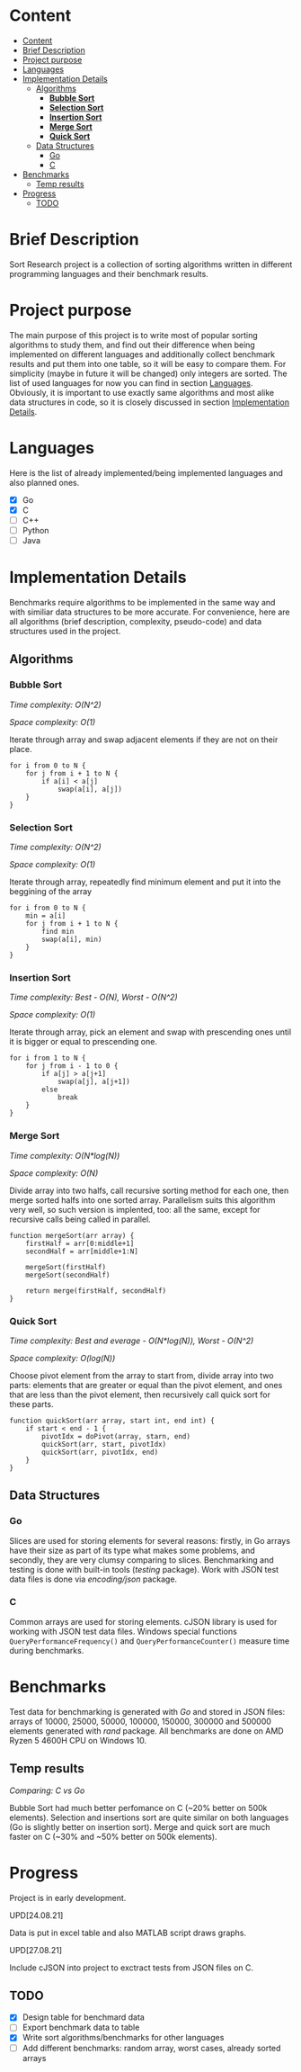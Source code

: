 # Content
- [Content](#content)
- [Brief Description](#brief-description)
- [Project purpose](#project-purpose)
- [Languages](#languages)
- [Implementation Details](#implementation-details)
  - [Algorithms](#algorithms)
    - [**Bubble Sort**](#bubble-sort)
    - [**Selection Sort**](#selection-sort)
    - [**Insertion Sort**](#insertion-sort)
    - [**Merge Sort**](#merge-sort)
    - [**Quick Sort**](#quick-sort)
  - [Data Structures](#data-structures)
    - [Go](#go)
    - [C](#c)
- [Benchmarks](#benchmarks)
    - [Temp results](#temp-results)
- [Progress](#progress)
  - [TODO](#todo)
# Brief Description
Sort Research project is a collection of sorting algorithms written in different programming languages and their benchmark results.
# Project purpose
The main purpose of this project is to write most of popular sorting algorithms to study them, and find out their difference when being implemented on different languages and additionally collect benchmark results and put them into one table, so it will be easy to compare them. For simplicity (maybe in future it will be changed) only integers are sorted. The list of used languages for now you can find in section [Languages](#languages). Obviously, it is important to use exactly same algorithms and most alike data structures in code, so it is closely discussed in section [Implementation Details](#implementation-details).
# Languages
Here is the list of already implemented/being implemented languages and also planned ones.

- [x] Go
- [x] C
- [ ] C++
- [ ] Python
- [ ] Java
# Implementation Details
Benchmarks require algorithms to be implemented in the same way and with similiar data structures to be more accurate. For convenience, here are all algorithms (brief description, complexity, pseudo-code) and data structures used in the project.
## Algorithms
### **Bubble Sort**

*Time complexity: O(N^2)*

*Space complexity: O(1)*

Iterate through array and swap adjacent elements if they are not on their place.
```
for i from 0 to N {
    for j from i + 1 to N {
        if a[i] < a[j]
            swap(a[i], a[j])
    }
}
``` 
### **Selection Sort**

*Time complexity: O(N^2)*

*Space complexity: O(1)*

Iterate through array, repeatedly find minimum element and put it into the beggining of the array
```
for i from 0 to N {
    min = a[i]
    for j from i + 1 to N {
        find min
        swap(a[i], min)
    }
}
```
### **Insertion Sort**

*Time complexity: Best - O(N), Worst - O(N^2)*

*Space complexity: O(1)*

Iterate through array, pick an element and swap with prescending ones until it is bigger or equal to prescending one.
```
for i from 1 to N {
    for j from i - 1 to 0 {
        if a[j] > a[j+1]
            swap(a[j], a[j+1])
        else
            break
    }
}
```
### **Merge Sort**

*Time complexity: O(N\*log(N))*

*Space complexity: O(N)*

Divide array into two halfs, call recursive sorting method for each one, then merge sorted halfs into one sorted array. Parallelism suits this algorithm very well, so such version is implented, too: all the same, except for recursive calls being called in parallel.
```
function mergeSort(arr array) {
    firstHalf = arr[0:middle+1]
    secondHalf = arr[middle+1:N]

    mergeSort(firstHalf)
    mergeSort(secondHalf)
    
    return merge(firstHalf, secondHalf)
}
```

### **Quick Sort**

*Time complexity: Best and everage - O(N\*log(N)), Worst - O(N^2)*

*Space complexity: O(log(N))*

Choose pivot element from the array to start from, divide array into two parts: elements that are greater or equal than the pivot element, and ones that are less than the pivot element, then recursively call quick sort for these parts.

```
function quickSort(arr array, start int, end int) {
    if start < end - 1 {
        pivotIdx = doPivot(array, starn, end)
        quickSort(arr, start, pivotIdx)
        quickSort(arr, pivotIdx, end)
    }
}
```
## Data Structures
### Go
Slices are used for storing elements for several reasons: firstly, in Go arrays have their size as part of its type what makes some problems, and secondly, they are very clumsy comparing to slices. Benchmarking and testing is done with built-in tools (*testing* package). Work with JSON test data files is done via *encoding/json* package.
### C
Common arrays are used for storing elements. cJSON library is used for working with JSON test data files. Windows special functions `QueryPerformanceFrequency()` and `QueryPerformanceCounter()` measure time during benchmarks.
# Benchmarks
Test data for benchmarking is generated with *Go* and stored in JSON files: arrays of 10000, 25000, 50000, 100000, 150000, 300000 and 500000 elements generated with *rand* package. All benchmarks are done on AMD Ryzen 5 4600H CPU on Windows 10.
## Temp results
*Comparing: C vs Go*

Bubble Sort had much better perfomance on C (~20% better on 500k elements). Selection and insertions sort are quite similar on both languages (Go is slightly better on insertion sort). Merge and quick sort are much faster on C (~30% and ~50% better on 500k elements). 


# Progress
Project is in early development. 

UPD[24.08.21]

Data is put in excel table and also MATLAB script draws graphs.

UPD[27.08.21]

Include cJSON into project to exctract tests from JSON files on C.
## TODO
- [x] Design table for benchmard data 
- [ ] Export benchmark data to table
- [x] Write sort algorithms/benchmarks for other languages
- [ ] Add different benchmarks: random array, worst cases, already sorted arrays
